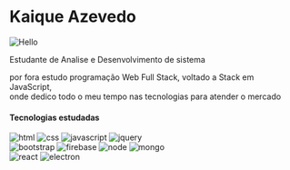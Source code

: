 # Kaique Azevedo

![Hello](https://user-images.githubusercontent.com/85317897/200672733-db5c25f5-a027-494a-adba-781b8707564d.svg)



<p> Estudante de Analise e Desenvolvimento de sistema</p>

<p> por fora estudo programação Web Full Stack, voltado a Stack em JavaScript, <br>
onde dedico todo o meu tempo nas tecnologias para atender o mercado <p>


<h4>Tecnologias estudadas</h4>

![html](https://user-images.githubusercontent.com/85317897/200671787-680500f5-22c1-42a2-960a-460daefd3412.png)
![css](https://user-images.githubusercontent.com/85317897/200671776-c7c5e937-566f-40c2-917b-26418ceea735.png)
![javascript](https://user-images.githubusercontent.com/85317897/200671790-16ca8ced-275d-4231-9a32-de931e2da65c.png)
![jquery](https://user-images.githubusercontent.com/85317897/200671792-c4e577db-b5af-4306-ac45-b903cc6170b4.png)
<br>
![bootstrap](https://user-images.githubusercontent.com/85317897/200671773-f73aaeff-7bf5-4534-b685-682d4849f55a.png)
![firebase](https://user-images.githubusercontent.com/85317897/200671780-dd08892e-5d3e-4c4e-af91-ae4b6eabd605.png)
![node](https://user-images.githubusercontent.com/85317897/200671797-65ace8aa-5e2b-4768-8676-718466f9e350.png)
![mongo](https://user-images.githubusercontent.com/85317897/200671794-91ca71ff-8130-43cc-8dc4-c434e0b599a8.png)
<br>
![react](https://user-images.githubusercontent.com/85317897/200671800-dfec726d-250f-4cad-898f-cb065f69c3d1.png)
![electron](https://user-images.githubusercontent.com/85317897/200671778-2698f5b7-4806-4e66-aef6-0e8c0b7560d1.png)






